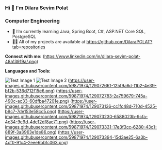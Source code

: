 ### Hi 👋 I'm Dilara Sevim Polat
###                           Computer Engineering
 * 🌱 I’m currently learning Java, Spring Boot, C#, ASP.NET Core SQL, PostgreSQL
 * 👨‍💻 All of my projects are available at https://github.com/DilaraPOLAT?tab=repositories


 **Connect with me:**
(https://www.linkedin.com/in/dilara-sevim-polat-48a13919a/.png)



 **Languages and Tools:**
 
 ![Test Image 1](https://user-images.githubusercontent.com/59871974/129071984-1b28b74f-9356-4289-bd03-3955b8d0b542.png)   ![Test Image 2](https://user-images.githubusercontent.com/59871974/129072577-25c03ca9-44f6-48cd-aa54-1883b311c83c.png) (https://user-images.githubusercontent.com/59871974/129072661-125f9a6d-f1b2-4e39-bf2b-536d712f15e6.png)  (https://user-images.githubusercontent.com/59871974/129072783-2a759679-745a-490c-ac33-60dfba47201e.png)  (https://user-images.githubusercontent.com/59871974/129073136-cc1fc48d-710d-4525-b9c7-7de153e58cc5.png)   (https://user-images.githubusercontent.com/59871974/129073230-6588023b-9cfa-4c34-9e9d-4de12df8ac71.png)   (https://user-images.githubusercontent.com/59871974/129073331-17e3f3cc-6280-43c1-889f-3a3963e1de86.png)   (https://user-images.githubusercontent.com/59871974/129073394-15d3ae25-6a3b-4cf0-91c4-2eee6bb1c063.png)





<!--
**DilaraPOLAT/DilaraPOLAT** is a ✨ _special_ ✨ repository because its `README.md` (this file) appears on your GitHub profile.

Here are some ideas to get you started:

- 🔭 I’m currently working on ...
### 🌱 I’m currently learning Java, Spring Boot, C#, ASP.NET Core, SQL  PostgreSQL,
- 👯 I’m looking to collaborate on ...
- 🤔 I’m looking for help with ...
- 💬 Ask me about ...
- 📫 How to reach me: ...
- 😄 Pronouns: ...
- ⚡ Fun fact: ...
-->

